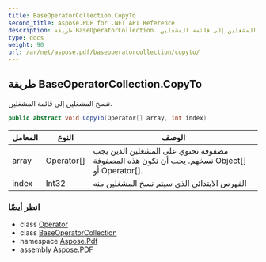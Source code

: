 ```yaml
---
title: BaseOperatorCollection.CopyTo
second_title: Aspose.PDF for .NET API Reference
description: طريقة BaseOperatorCollection. تنسخ المشغلين إلى قائمة المشغلين
type: docs
weight: 90
url: /ar/net/aspose.pdf/baseoperatorcollection/copyto/
---
```

## طريقة BaseOperatorCollection.CopyTo

تنسخ المشغلين إلى قائمة المشغلين.

```csharp
public abstract void CopyTo(Operator[] array, int index)
```

| المعامل | النوع | الوصف |
| --- | --- | --- |
| array | Operator[] | مصفوفة تحتوي على المشغلين الذين يجب نسخهم. يجب أن تكون هذه المصفوفة Object[] أو Operator[]. |
| index | Int32 | الفهرس الابتدائي الذي سيتم نسخ المشغلين منه |

### انظر أيضًا

* class [Operator](../../operator/)
* class [BaseOperatorCollection](../)
* namespace [Aspose.Pdf](../../../aspose.pdf/)
* assembly [Aspose.PDF](../../../)